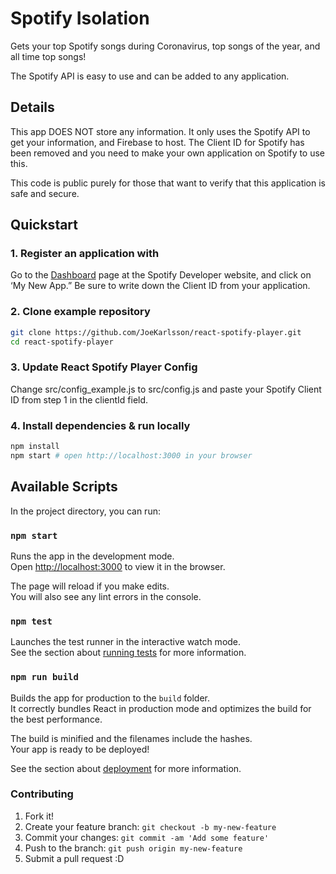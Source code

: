 # Spotify Isolation

Gets your top Spotify songs during Coronavirus, top songs of the year, and all time top songs!

The Spotify API is easy to use and can be added to any application.

## Details

This app DOES NOT store any information. It only uses the Spotify API to get your information, and Firebase to host. The Client ID for Spotify has been removed and you need to make your own application on Spotify to use this.

This code is public purely for those that want to verify that this application is safe and secure.

## Quickstart

### 1. Register an application with

Go to the [Dashboard](https://developer.spotify.com/dashboard) page at the Spotify Developer website, and click on ‘My New App.” Be sure to write down the Client ID from your application.

### 2. Clone example repository

```sh
git clone https://github.com/JoeKarlsson/react-spotify-player.git
cd react-spotify-player
```

### 3. Update React Spotify Player Config

Change src/config_example.js to src/config.js and paste your Spotify Client ID from step 1 in the clientId field.

### 4. Install dependencies & run locally

```sh
npm install
npm start # open http://localhost:3000 in your browser
```

## Available Scripts

In the project directory, you can run:

### `npm start`

Runs the app in the development mode.<br>
Open [http://localhost:3000](http://localhost:3000) to view it in the browser.

The page will reload if you make edits.<br>
You will also see any lint errors in the console.

### `npm test`

Launches the test runner in the interactive watch mode.<br>
See the section about [running tests](https://facebook.github.io/create-react-app/docs/running-tests) for more information.

### `npm run build`

Builds the app for production to the `build` folder.<br>
It correctly bundles React in production mode and optimizes the build for the best performance.

The build is minified and the filenames include the hashes.<br>
Your app is ready to be deployed!

See the section about [deployment](https://facebook.github.io/create-react-app/docs/deployment) for more information.

### Contributing

1. Fork it!
1. Create your feature branch: `git checkout -b my-new-feature`
1. Commit your changes: `git commit -am 'Add some feature'`
1. Push to the branch: `git push origin my-new-feature`
1. Submit a pull request :D
